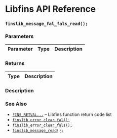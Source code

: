 # Libfins API Reference

### `finslib_message_fal_fals_read();`

### Parameters

| Parameter | Type | Description |
| :--- | :--- | :--- |

### Returns

| Type | Description |
| :--- | :--- |

### Description

### See Also

* [`FINS_RETVAL...`](FINS_RETVAL.md) &ndash; Libfins function return code list
* [`finslib_error_clear_fal();`](finslib_error_clear_fal.md)
* [`finslib_error_clear_fals();`](finslib_error_clear_fals.md)
* [`finslib_message_read();`](finslib_message_read.md)
